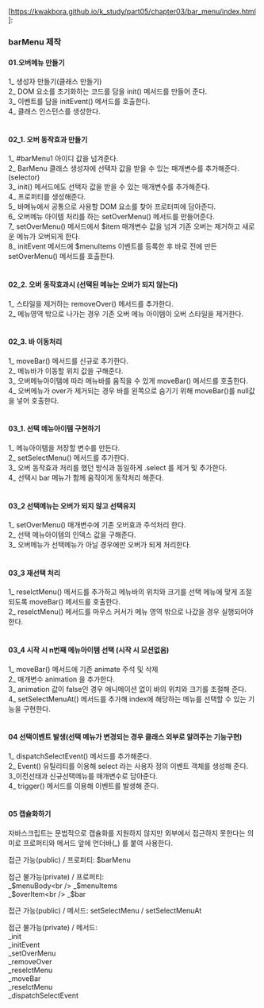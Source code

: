 [https://kwakbora.github.io/k_study/part05/chapter03/bar_menu/index.html]: 



### barMenu 제작 

#### 01.오버메뉴 만들기 

1_ 생성자 만들기(클래스 만들기)<br />
2_ DOM 요소를 초기화하는 코드를 담을 init() 메서드를 만들어 준다.<br />
3_ 이벤트를 담을 initEvent() 메서드를 호출한다.<br />
4_ 클래스 인스턴스를 생성한다.<br /><br />

#### 02_1. 오버 동작효과 만들기

1_ #barMenu1 아이디 값을 넘겨준다.<br />
2_ BarMenu 클래스 생성자에 선택자 값을 받을 수 있는 매개변수를 추가해준다.(selector)<br />
3_ init() 메서드에도 선택자 값을 받을 수 있는 매개변수를 추가해준다.<br />
4_ 프로퍼티를 생성해준다.<br />
5_ 바메뉴에서 공통으로 사용할 DOM 요소를 찾아 프로터피에 담아준다.<br />
6_ 오버메뉴 아이템 처리를 하는 setOverMenu() 메서드를 만들어준다.<br />
7_ setOverMenu() 메서드에서 $item 매개변수 값을 넘겨 기존 오버는 제거하고 새로운 메뉴가 오버되게 한다.<br />
8_ initEvent 메서드에 $menuItems 이벤트를 등록한 후 바로 전에 만든 setOverMenu() 메서드를 호출한다.<br /><br />

#### 02_2. 오버 동작효과시 (선택된 메뉴는 오버가 되지 않는다)

1_ 스타일을 제거하는 removeOver() 메서드를 추가한다.<br />
2_ 메뉴영역 밖으로 나가는 경우 기존 오버 메뉴 아이템이 오버 스타일을 제거한다.<br /><br />

#### 02_3. 바 이동처리

1_ moveBar() 메서드를 신규로 추가한다.<br />
2_ 메뉴바가 이동할 위치 값을 구해준다.<br />
3_ 오버메뉴아이템에 따라 메뉴바를 움직을 수 있게 moveBar() 메서드를 호출한다.<br />
4_ 오버메뉴가 over가 제거되는 경우 바를 왼쪽으로 숨기기 위해 moveBar()를 null값을 넣어 호출한다.<br /><br />

#### 03_1. 선택 메뉴아이템 구현하기

1_ 메뉴아이템을 저장할 변수를 만든다.<br />
2_ setSelectMenu() 메서드를 추가한다.<br />
3_ 오버 동작효과 처리를 했던 방식과 동일하게 .select 를 제거 및 추가한다.<br />
4_ 선택시 bar 메뉴가 함께 움직이게 동작처리 해준다.<br /><br />

#### 03_2 선택메뉴는 오버가 되지 않고 선택유지

1_ setOverMenu() 매개변수에 기존 오버효과 주석처리 한다.<br />
2_ 선택 메뉴아이템의 인덱스 값을 구해준다.<br />
3_ 오버메뉴가 선택메뉴가 아닐 경우에만 오버가 되게 처리한다.<br /><br />

#### 03_3 재선택 처리

1_ reselctMenu() 메서드를 추가하고 메뉴바의 위치와 크기를 선택 메뉴에 맞게 조절되도록 moveBar() 메서드를 호출한다.<br />
2_ reselctMenu() 메서드를 마우스 커서가 메뉴 영역 밖으로 나갔을 경우 실행되어야 한다.<br /><br />

#### 03_4 시작 시 n번째 메뉴아이템 선택 (시작 시 모션없음)

1_  moveBar() 메서드에 기존 animate 주석 및 삭제<br />
2_ 매개변수 animation 을 추가한다.<br />
3_  animation 값이 false인 경우 애니메이션 없이 바의 위치와 크기를 조절해 준다.<br />
4_ setSelectMenuAt() 메서드를 추가해  index에 해당하는 메뉴를 선택할 수 있는 기능을 구현한다.<br /><br />

#### 04 선택이벤트 발생(선택 메뉴가 변경되는 경우 클래스 외부로 알려주는 기능구현)

1_ dispatchSelectEvent() 메서드를 추가해준다.<br />
2_ Event() 유틸리티를 이용해 select 라는 사용자 정의 이벤트 객체를 생성해 준다.<br />
3_이전선태과 신규선택메뉴를 매개변수로 담아준다.<br />
4_ trigger() 메서드를 이용해 이벤트를 발생해 준다.<br /><br />

#### 05 캡슐화하기

자바스크립트는 문법적으로 캡슐화를 지원하지 않지만 외부에서 접근하지 못한다는 의미로 프로퍼티와 메서드 앞에 언더바(_) 를 붙여 사용한다.

접근 가능(public) / 프로퍼티:  $barMenu

접근 불가능(private) / 프로퍼티:  <br />
_$menuBody<br />
_$menuItems<br />
_$overItem<br />
_$bar<br />

접근 가능(public) / 메서드: setSelectMenu / setSelectMenuAt<br />

접근 불가능(private) / 메서드: <br />
_init<br />
_initEvent<br />
_setOverMenu<br />
_removeOver<br />
_reselctMenu<br />
_moveBar<br />
_reselctMenu<br />
_dispatchSelectEvent<br />

